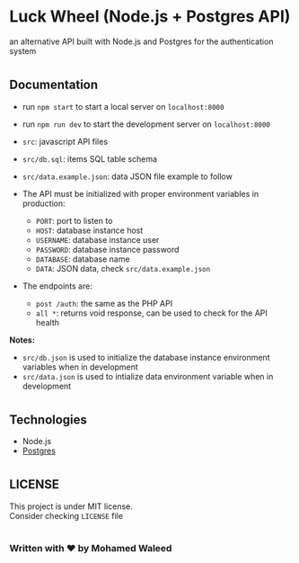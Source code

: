 # Luck Wheel (Node.js + Postgres API)

an alternative API built with Node.js and Postgres for the authentication system

#

## Documentation

- run `npm start` to start a local server on `localhost:8000`
- run `npm run dev` to start the development server on `localhost:8000`

- `src`: javascript API files

- `src/db.sql`: items SQL table schema
- `src/data.example.json`: data JSON file example to follow

- The API must be initialized with proper environment variables in production:

  - `PORT`: port to listen to
  - `HOST`: database instance host
  - `USERNAME`: database instance user
  - `PASSWORD`: database instance password
  - `DATABASE`: database name
  - `DATA`: JSON data, check `src/data.example.json`

- The endpoints are:
  - `post /auth`: the same as the PHP API
  - `all *`: returns void response, can be used to check for the API health

**Notes:**

- `src/db.json` is used to initialize the database instance environment variables when in development
- `src/data.json` is used to intialize data environment variable when in development

#

## Technologies

- Node.js
- [Postgres](https://www.npmjs.com/package/postgres)

#

## LICENSE

This project is under MIT license.  
Consider checking `LICENSE` file

#

### Written with :heart: by Mohamed Waleed
